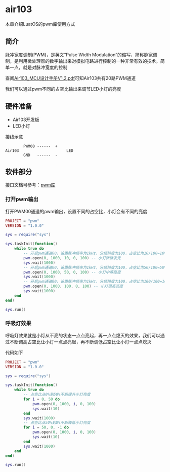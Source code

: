 # air103

本章介绍LuatOS的pwm库使用方式

## 简介

脉冲宽度调制(PWM)，是英文“Pulse Width Modulation”的缩写，简称脉宽调制，是利用微处理器的数字输出来对模拟电路进行控制的一种非常有效的技术。简单一点，就是对脉冲宽度的控制

查阅[Air103_MCU设计手册V1.2.pdf](https://cdn.openluat-luatcommunity.openluat.com/attachment/20211202193606476_Air103_MCU%E8%AE%BE%E8%AE%A1%E6%89%8B%E5%86%8CV1.2.pdf)可知Air103共有20路PWM通道

我们可以通过pwm不同的占空比输出来调节LED小灯的亮度

## 硬件准备

+ Air103开发板
+ LED小灯

接线示意

```example
        PWM00 ------  +  
Air103                     LED
        GND   ------  -
```

## 软件部分

接口文档可参考：[pwm库](https://wiki.luatos.com/api/pwm.html)

### 打开pwm输出

打开PWM00通道的pwm输出，设置不同的占空比，小灯会有不同的亮度

```lua
PROJECT = "pwm"
VERSION = "1.0.0"

sys = require("sys")

sys.taskInit(function()
    while true do
        -- 开启pwm通道00，设置脉冲频率为1kHz，分频精度为100，占空比为10/100=10% 持续输出
        pwm.open(0, 1000, 10, 0, 100) -- 小灯微微发光
        sys.wait(1000)
        -- 开启pwm通道00，设置脉冲频率为1kHz，分频精度为100，占空比为50/100=50% 持续输出
        pwm.open(0, 1000, 50, 0, 100) -- 小灯中等亮度
        sys.wait(1000)
        -- 开启pwm通道00，设置脉冲频率为1kHz，分频精度为100，占空比为100/100=100% 持续输出
        pwm.open(0, 1000, 100, 0, 100) -- 小灯很高亮度
        sys.wait(1000)
    end
end)

sys.run()

```

### 呼吸灯效果

呼吸灯效果就是小灯从不亮的状态一点点亮起，再一点点熄灭的效果，我们可以通过不断调高占空比让小灯一点点亮起，再不断调低占空比让小灯一点点熄灭

代码如下

```lua
PROJECT = "pwm"
VERSION = "1.0.0"

sys = require("sys")

sys.taskInit(function()
    while true do
        -- 占空比从0%到50%不断提升小灯亮度
        for i = 0, 50 do
            pwm.open(0, 1000, i, 0, 100)
            sys.wait(10)
        end
        sys.wait(1000)
        -- 占空比从50%到0%不断降低小灯亮度
        for i = 50, 0, -1 do
            pwm.open(0, 1000, i, 0, 100)
            sys.wait(10)
        end
        sys.wait(1000)
    end
end)

sys.run()

```

